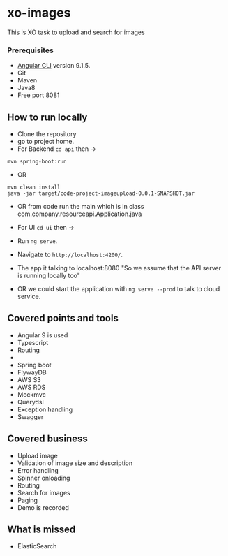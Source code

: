# xo-images

This is XO task to upload and search for images

### Prerequisites
* [Angular CLI](https://github.com/angular/angular-cli) version 9.1.5.
* Git
* Maven
* Java8
* Free port 8081


## How to run locally
- Clone the repository
- go to project home.
- For Backend `cd api` then ->
```shell
mvn spring-boot:run
```
- OR 
```shell
mvn clean install
java -jar target/code-project-imageupload-0.0.1-SNAPSHOT.jar
```
- OR from code run the main which is in class com.company.resourceapi.Application.java

- For UI `cd ui` then ->
- Run `ng serve`. 
- Navigate to `http://localhost:4200/`. 
- The app it talking to localhost:8080 "So we assume that the API server is running locally too" 
- OR we could start the application with `ng serve --prod` to talk to cloud service.

## Covered points and tools

- Angular 9 is used
- Typescript
- Routing
- 
- Spring boot
- FlywayDB
- AWS S3
- AWS RDS
- Mockmvc
- Querydsl
- Exception handling
- Swagger

## Covered business

- Upload image
- Validation of image size and description
- Error handling
- Spinner onloading
- Routing
- Search for images
- Paging
- Demo is recorded

## What is missed
- ElasticSearch
